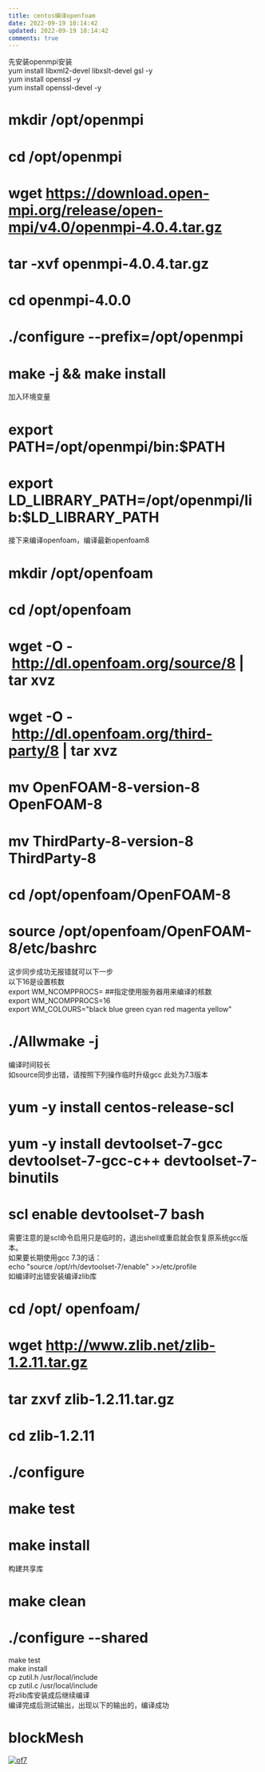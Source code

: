 ```yaml
---
title: centos编译openfoam
date: 2022-09-19 10:14:42
updated: 2022-09-19 10:14:42
comments: true
---
```

<!--StartFragment-->

先安装openmpi安装\
yum install libxml2-devel libxslt-devel gsl -y\
yum install openssl -y\
yum install openssl-devel -y

# [](https://c3.pw/index.php/archives/6/#cl-1)mkdir /opt/openmpi

# [](https://c3.pw/index.php/archives/6/#cl-2)cd /opt/openmpi

# [](https://c3.pw/index.php/archives/6/#cl-3)wget <https://download.open-mpi.org/release/open-mpi/v4.0/openmpi-4.0.4.tar.gz>

# [](https://c3.pw/index.php/archives/6/#cl-4)tar -xvf openmpi-4.0.4.tar.gz

# [](https://c3.pw/index.php/archives/6/#cl-5)cd openmpi-4.0.0

# [](https://c3.pw/index.php/archives/6/#cl-6)./configure --prefix=/opt/openmpi

# [](https://c3.pw/index.php/archives/6/#cl-7)make -j && make install

加入环境变量

# [](https://c3.pw/index.php/archives/6/#cl-8)export PATH=/opt/openmpi/bin:$PATH

# [](https://c3.pw/index.php/archives/6/#cl-9)export LD_LIBRARY_PATH=/opt/openmpi/lib:$LD_LIBRARY_PATH

接下来编译openfoam，编译最新openfoam8

# [](https://c3.pw/index.php/archives/6/#cl-10)mkdir /opt/openfoam

# [](https://c3.pw/index.php/archives/6/#cl-11)cd /opt/openfoam

# [](https://c3.pw/index.php/archives/6/#cl-12)wget -O - <http://dl.openfoam.org/source/8> | tar xvz

# [](https://c3.pw/index.php/archives/6/#cl-13)wget -O - <http://dl.openfoam.org/third-party/8> | tar xvz

# [](https://c3.pw/index.php/archives/6/#cl-14)mv OpenFOAM-8-version-8 OpenFOAM-8

# [](https://c3.pw/index.php/archives/6/#cl-15)mv ThirdParty-8-version-8 ThirdParty-8

# [](https://c3.pw/index.php/archives/6/#cl-16)cd /opt/openfoam/OpenFOAM-8

# [](https://c3.pw/index.php/archives/6/#cl-17)source /opt/openfoam/OpenFOAM-8/etc/bashrc

这步同步成功无报错就可以下一步\
以下16是设置核数\
export WM_NCOMPPROCS= ##指定使用服务器用来编译的核数\
export WM_NCOMPPROCS=16\
export WM_COLOURS="black blue green cyan red magenta yellow"

# [](https://c3.pw/index.php/archives/6/#cl-18)./Allwmake -j

编译时间较长\
如source同步出错，请按照下列操作临时升级gcc 此处为7.3版本

# [](https://c3.pw/index.php/archives/6/#cl-19)yum -y install centos-release-scl

# [](https://c3.pw/index.php/archives/6/#cl-20)yum -y install devtoolset-7-gcc devtoolset-7-gcc-c++ devtoolset-7-binutils

# [](https://c3.pw/index.php/archives/6/#cl-21)scl enable devtoolset-7 bash

需要注意的是scl命令启用只是临时的，退出shell或重启就会恢复原系统gcc版本。\
如果要长期使用gcc 7.3的话：\
echo "source /opt/rh/devtoolset-7/enable" >>/etc/profile\
如编译时出错安装编译zlib库

# [](https://c3.pw/index.php/archives/6/#cl-22)cd /opt/ openfoam/

# [](https://c3.pw/index.php/archives/6/#cl-23)wget <http://www.zlib.net/zlib-1.2.11.tar.gz>

# [](https://c3.pw/index.php/archives/6/#cl-24)tar zxvf zlib-1.2.11.tar.gz

# [](https://c3.pw/index.php/archives/6/#cl-25)cd zlib-1.2.11

# [](https://c3.pw/index.php/archives/6/#cl-26)./configure

# [](https://c3.pw/index.php/archives/6/#cl-27)make test

# [](https://c3.pw/index.php/archives/6/#cl-28)make install

构建共享库

# [](https://c3.pw/index.php/archives/6/#cl-29)make clean

# [](https://c3.pw/index.php/archives/6/#cl-30)./configure --shared

make test\
make install\
cp zutil.h /usr/local/include\
cp zutil.c /usr/local/include\
将zlib库安装成后继续编译\
编译完成后测试输出，出现以下的输出的，编译成功

# [](https://c3.pw/index.php/archives/6/#cl-31)blockMesh

[![of7](http://image.sciencenet.cn/home/201903/13/141912oedzffkd4pdo7qfd.png "of7")](http://image.sciencenet.cn/home/201903/13/141912oedzffkd4pdo7qfd.png)

<!--EndFragment-->